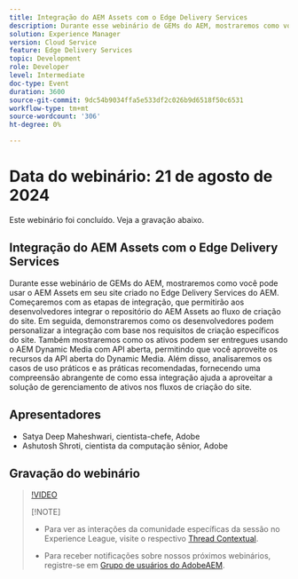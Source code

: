 ```yaml
---
title: Integração do AEM Assets com o Edge Delivery Services
description: Durante esse webinário de GEMs do AEM, mostraremos como você pode usar o AEM Assets em seu site criado no Edge Delivery Services do AEM.  Começaremos com as etapas de integração, que permitirão aos desenvolvedores integrar o repositório do AEM Assets ao fluxo de criação do site. Em seguida, demonstraremos como os desenvolvedores podem personalizar a integração com base nos requisitos de criação específicos do site. Também mostraremos como os ativos podem ser entregues usando o AEM Dynamic Media com API aberta, permitindo que você aproveite os recursos da API aberta do Dynamic Media. Além disso, analisaremos os casos de uso práticos e as práticas recomendadas, fornecendo uma compreensão abrangente de como essa integração ajuda a aproveitar a solução de gerenciamento de ativos nos fluxos de criação do site.
solution: Experience Manager
version: Cloud Service
feature: Edge Delivery Services
topic: Development
role: Developer
level: Intermediate
doc-type: Event
duration: 3600
source-git-commit: 9dc54b9034ffa5e533df2c026b9d6518f50c6531
workflow-type: tm+mt
source-wordcount: '306'
ht-degree: 0%

---
```


# Data do webinário: 21 de agosto de 2024

Este webinário foi concluído. Veja a gravação abaixo.

## Integração do AEM Assets com o Edge Delivery Services

Durante esse webinário de GEMs do AEM, mostraremos como você pode usar o AEM Assets em seu site criado no Edge Delivery Services do AEM.  Começaremos com as etapas de integração, que permitirão aos desenvolvedores integrar o repositório do AEM Assets ao fluxo de criação do site. Em seguida, demonstraremos como os desenvolvedores podem personalizar a integração com base nos requisitos de criação específicos do site. Também mostraremos como os ativos podem ser entregues usando o AEM Dynamic Media com API aberta, permitindo que você aproveite os recursos da API aberta do Dynamic Media. Além disso, analisaremos os casos de uso práticos e as práticas recomendadas, fornecendo uma compreensão abrangente de como essa integração ajuda a aproveitar a solução de gerenciamento de ativos nos fluxos de criação do site.

## Apresentadores

* Satya Deep Maheshwari, cientista-chefe, Adobe
* Ashutosh Shroti, cientista da computação sênior, Adobe

## Gravação do webinário

>[!VIDEO](https://video.tv.adobe.com/v/3433046/)
>
>[!NOTE]
>
>* Para ver as interações da comunidade específicas da sessão no Experience League, visite o respectivo [Thread Contextual](https://adobe.ly/3LSCVfX).
>
>* Para receber notificações sobre nossos próximos webinários, registre-se em [Grupo de usuários do AdobeAEM](https://aem-augs.adobe.com/).
